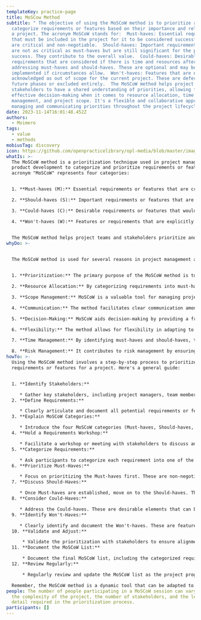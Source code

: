 ```yaml
---
templateKey: practice-page
title: MoSCow Method
subtitle: " The objective of using the MoSCoW method is to prioritize and
  categorize requirements or features based on their importance and relevance to
  a project. The acronym MoSCoW stands for:  Must-haves: Essential requirements
  that must be included in the project for it to be considered successful. These
  are critical and non-negotiable.  Should-haves: Important requirements that
  are not as critical as must-haves but are still significant for the project's
  success. They contribute to the overall value.  Could-haves: Desirable
  requirements that are considered if there is time and resources after
  addressing must-haves and should-haves. These are optional and may be
  implemented if circumstances allow.  Won't-haves: Features that are explicitly
  acknowledged as out of scope for the current project. These are deferred to
  future phases or excluded entirely.  The MoSCoW method helps project teams and
  stakeholders to have a shared understanding of priorities, allowing for
  effective decision-making when it comes to resource allocation, time
  management, and project scope. It's a flexible and collaborative approach to
  managing and communicating priorities throughout the project lifecycle."
date: 2023-11-14T16:01:48.452Z
authors:
  - Moimero
tags:
  - value
  - methods
mobiusTag: discovery
icon: https://github.com/openpracticelibrary/opl-media/blob/master/images/Needs%20an%20Image.png?raw=true
whatIs: >-
  The MoSCoW method is a prioritization technique used in project management and
  product development to categorize and prioritize requirements or features. The
  acronym "MoSCoW" represents four categories:


  1. **Must-haves (M):** Essential requirements or features that are critical to the success of the project. These are non-negotiable and must be delivered for the project to be considered a success.

  2. **Should-haves (S):** Important requirements or features that are not critical for the project's success but add significant value. These are prioritized after addressing must-haves.

  3. **Could-haves (C):** Desirable requirements or features that would be nice to have but are not critical. These are considered if there is time and resources available after addressing must-haves and should-haves.

  4. **Won't-haves (W):** Features or requirements that are explicitly out of scope for the current project. These are deferred to future phases or excluded entirely.


  The MoSCoW method helps project teams and stakeholders prioritize and communicate effectively about the relative importance of different project elements. It allows for a shared understanding of priorities and aids decision-making when it comes to resource allocation and scope management. The method encourages collaboration and flexibility in adapting to changing project requirements.
whyDo: >-
  

  The MoSCoW method is used for several reasons in project management and product development:


  1. **Prioritization:** The primary purpose of the MoSCoW method is to prioritize requirements or features based on their importance to the overall project or product. It helps stakeholders and team members understand what must be delivered first for the project to be successful.

  2. **Resource Allocation:** By categorizing requirements into must-haves, should-haves, could-haves, and won't-haves, the method assists in effective resource allocation. It helps teams focus on delivering the most critical elements within the available time and resources.

  3. **Scope Management:** MoSCoW is a valuable tool for managing project scope. It provides a structured approach to defining what is in scope (must-haves and should-haves) and what is out of scope (could-haves and won't-haves).

  4. **Communication:** The method facilitates clear communication among project stakeholders, including team members, managers, and clients. It ensures that everyone has a shared understanding of priorities and expectations.

  5. **Decision-Making:** MoSCoW aids decision-making by providing a framework for evaluating trade-offs between different requirements or features. It helps teams make informed decisions about where to allocate resources and effort.

  6. **Flexibility:** The method allows for flexibility in adapting to changing project requirements. As the project progresses, priorities may shift, and the MoSCoW method provides a mechanism for adjusting the focus based on evolving needs.

  7. **Time Management:** By identifying must-haves and should-haves, the MoSCoW method helps teams allocate time effectively to meet critical deadlines and milestones.

  8. **Risk Management:** It contributes to risk management by ensuring that essential features are addressed early in the project. This reduces the risk of critical elements being neglected or delayed.
howTo: >-
  Using the MoSCoW method involves a step-by-step process to prioritize
  requirements or features for a project. Here's a general guide:


  1. **Identify Stakeholders:**

     * Gather key stakeholders, including project managers, team members, and any relevant decision-makers.
  2. **Define Requirements:**

     * Clearly articulate and document all potential requirements or features for the project. These could be functionalities, features, or deliverables.
  3. **Explain MoSCoW Categories:**

     * Introduce the four MoSCoW categories (Must-haves, Should-haves, Could-haves, and Won't-haves) to the team. Explain the meaning and significance of each category.
  4. **Hold a Requirements Workshop:**

     * Facilitate a workshop or meeting with stakeholders to discuss and understand each requirement. Encourage open communication and ensure that everyone has a shared understanding of the project's goals.
  5. **Categorize Requirements:**

     * Ask participants to categorize each requirement into one of the MoSCoW categories based on its importance and criticality to the project's success.
  6. **Prioritize Must-Haves:**

     * Focus on prioritizing the Must-haves first. These are non-negotiable and represent the core elements necessary for project success.
  7. **Discuss Should-Haves:**

     * Once Must-haves are established, move on to the Should-haves. These are important elements that add significant value but are not critical for the project's success.
  8. **Consider Could-Haves:**

     * Address the Could-haves. These are desirable elements that can be considered if time and resources permit after addressing Must-haves and Should-haves.
  9. **Identify Won't-Haves:**

     * Clearly identify and document the Won't-haves. These are features explicitly out of scope for the current project.
  10. **Validate and Adjust:**

      * Validate the prioritization with stakeholders to ensure alignment. Be prepared to make adjustments based on feedback and changing project circumstances.
  11. **Document the MoSCoW List:**

      * Document the final MoSCoW list, including the categorized requirements and their priorities. This document serves as a reference throughout the project.
  12. **Review Regularly:**

      * Regularly review and update the MoSCoW list as the project progresses, priorities change, or new information becomes available.

  Remember, the MoSCoW method is a dynamic tool that can be adapted to the needs of your specific project. Regular communication and collaboration with stakeholders are crucial for its effectiveness.
people: The number of people participating in a MoSCoW session can vary based on
  the complexity of the project, the number of stakeholders, and the level of
  detail required in the prioritization process.
participants: []
---
```

